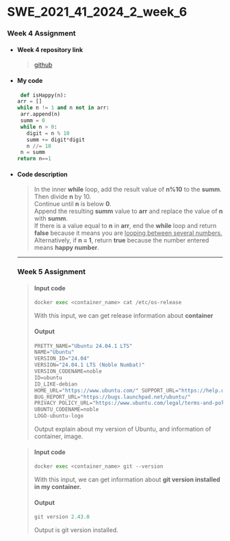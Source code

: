 # SWE_2021_41_2024_2_week_6 

### Week 4 Assignment 

* #### Week 4 repository link
  > [github](https://github.com/imchan685/SWE_2021_41_2024_2_week_4)

+ ####  My code

   ```python
    def isHappy(n):
  arr = []
  while n != 1 and n not in arr:
    arr.append(n)
    summ = 0
    while n > 0:
      digit = n % 10
      summ += digit*digit
      n //= 10
    n = summ
  return n==1
  ```
- #### Code description
  > In the inner __while__ loop, add the result value of __n%10__ to the __summ__. Then divide __n__ by 10.  
  > Continue until __n__ is below __0__.  
  > Append the resulting __summ__ value to __arr__ and replace the value of __n__ with __summ__.  
  > If there is a value equal to __n__ in __arr__, end the __while__ loop and return __false__ because it means you are <U>looping between several numbers.</U>  
  > Alternatively, if __n = 1__, return __true__ because the number entered means __happy number__.  

  ---
  ### Week 5 Assignment
  > #### Input code
  > ```python
  > docker exec <container_name> cat /etc/os-release
  > ```
  > With this input, we can get release information about __container__
  > #### Output
  > ```python
  > PRETTY_NAME="Ubuntu 24.04.1 LTS"
  > NAME="Ubuntu"
  > VERSION_ID="24.04"
  > VERSION="24.04.1 LTS (Noble Numbat)"
  > VERSION_CODENAME=noble
  > ID=ubuntu
  > ID_LIKE-debian
  > HOME_URL="https://www.ubuntu.com/" SUPPORT_URL="https://help.ubuntu.com/"
  > BUG_REPORT_URL="https://bugs.launchpad.net/ubuntu/"
  > PRIVACY POLICY_URL="https://www.ubuntu.com/legal/terms-and-policies/privacy-policy"
  > UBUNTU_CODENAME=noble
  > LOGO-ubuntu-logo
  > ```
  > Output explain about my version of Ubuntu, and information of container, image.


    > #### Input code
  > ```python
  > docker exec <container_name> git --version
  > ```
  > With this input, we can get information about __git version installed in my container.__
  > #### Output
  > ```python
  > git version 2.43.0
  > ```
  > Output is git version installed.
  

  
